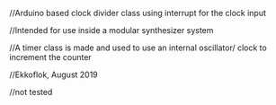 //Arduino based clock divider class using interrupt for the clock input

//Intended for use inside a modular synthesizer system

//A timer class is made and used to use an internal oscillator/ clock to increment the counter

//Ekkoflok, August 2019

//not tested
